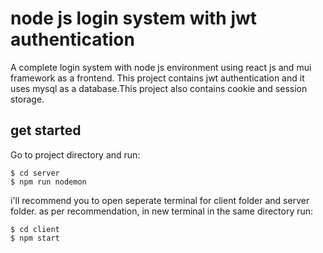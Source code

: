 # node js login system with jwt authentication

A complete login system with node js environment using react js and mui framework as a frontend. This project contains jwt authentication and it uses mysql as a database.This project also contains cookie and session storage.

## get started

Go to project directory and run:

```
$ cd server
$ npm run nodemon
```


i'll recommend you to open seperate terminal for client folder and server folder.
as per recommendation, in new terminal in the same directory run:

```
$ cd client
$ npm start
```